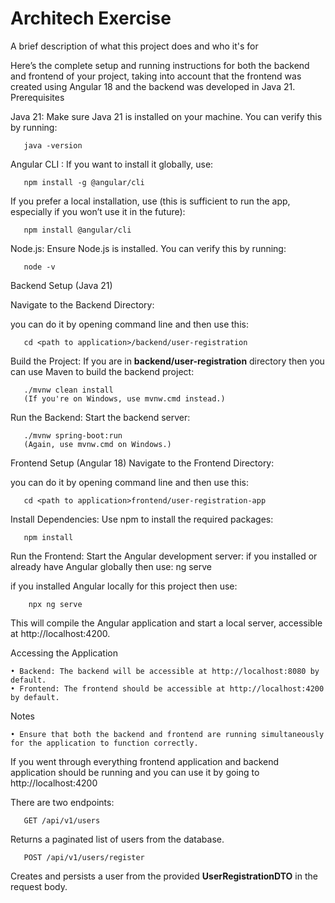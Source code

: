 
# Architech Exercise

A brief description of what this project does and who it's for

Here’s the complete setup and running instructions for both the backend and frontend of your project, taking into account that the frontend was created using Angular 18 and the backend was developed in Java 21.
Prerequisites

Java 21: Make sure Java 21 is installed on your machine. You can verify this by running:
       
       java -version
    
Angular CLI :  If you want to install it globally, use:

       npm install -g @angular/cli

If you prefer a local installation, use (this is sufficient to run the app, especially if you won’t use it in the future):

       npm install @angular/cli

Node.js: Ensure Node.js is installed. You can verify this by running:
       
       node -v

Backend Setup (Java 21)

Navigate to the Backend Directory:

you can do it by opening command line and then use this:

       cd <path to application>/backend/user-registration
Build the Project: If you are in **backend/user-registration** directory then you can use Maven to build the backend project:
        
       ./mvnw clean install
       (If you're on Windows, use mvnw.cmd instead.)

Run the Backend: Start the backend server:
       
       ./mvnw spring-boot:run
       (Again, use mvnw.cmd on Windows.)
Frontend Setup (Angular 18)
Navigate to the Frontend Directory:

you can do it by opening command line and then use this:
       
       cd <path to application>frontend/user-registration-app

Install Dependencies: Use npm to install the required packages:
       
       npm install


Run the Frontend: Start the Angular development server:
if you installed or already have Angular globally then use:
        ng serve

if you installed Angular locally for this project then use:

        npx ng serve

This will compile the Angular application and start a local server, accessible at http://localhost:4200.

Accessing the Application

    • Backend: The backend will be accessible at http://localhost:8080 by default.
    • Frontend: The frontend should be accessible at http://localhost:4200 by default.
Notes

    • Ensure that both the backend and frontend are running simultaneously for the application to function correctly.


If you went through everything frontend application and backend application should be running and you can use it by going to http://localhost:4200

There are two endpoints:



       
       GET /api/v1/users 

Returns a paginated list of users from the database.

       POST /api/v1/users/register

Creates and persists a user from the provided **UserRegistrationDTO** in the request body.